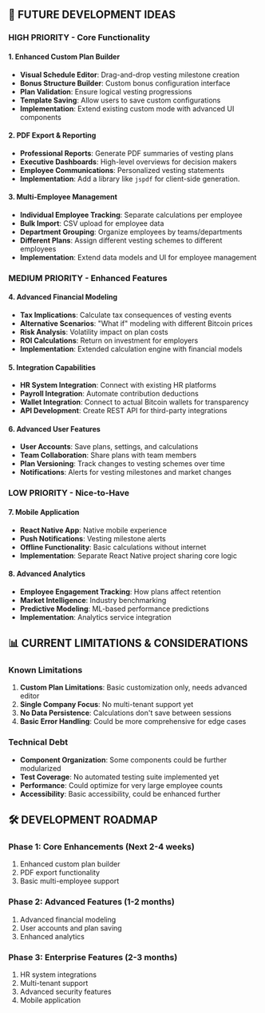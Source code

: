 ## 🚀 FUTURE DEVELOPMENT IDEAS

### **HIGH PRIORITY - Core Functionality**

#### **1. Enhanced Custom Plan Builder**
- **Visual Schedule Editor**: Drag-and-drop vesting milestone creation
- **Bonus Structure Builder**: Custom bonus configuration interface
- **Plan Validation**: Ensure logical vesting progressions
- **Template Saving**: Allow users to save custom configurations
- **Implementation**: Extend existing custom mode with advanced UI components

#### **2. PDF Export & Reporting**
- **Professional Reports**: Generate PDF summaries of vesting plans
- **Executive Dashboards**: High-level overviews for decision makers
- **Employee Communications**: Personalized vesting statements
- **Implementation**: Add a library like `jspdf` for client-side generation.

#### **3. Multi-Employee Management**
- **Individual Employee Tracking**: Separate calculations per employee
- **Bulk Import**: CSV upload for employee data
- **Department Grouping**: Organize employees by teams/departments
- **Different Plans**: Assign different vesting schemes to different employees
- **Implementation**: Extend data models and UI for employee management

### **MEDIUM PRIORITY - Enhanced Features**

#### **4. Advanced Financial Modeling**
- **Tax Implications**: Calculate tax consequences of vesting events
- **Alternative Scenarios**: "What if" modeling with different Bitcoin prices
- **Risk Analysis**: Volatility impact on plan costs
- **ROI Calculations**: Return on investment for employers
- **Implementation**: Extended calculation engine with financial models

#### **5. Integration Capabilities**
- **HR System Integration**: Connect with existing HR platforms
- **Payroll Integration**: Automate contribution deductions
- **Wallet Integration**: Connect to actual Bitcoin wallets for transparency
- **API Development**: Create REST API for third-party integrations

#### **6. Advanced User Features**
- **User Accounts**: Save plans, settings, and calculations
- **Team Collaboration**: Share plans with team members
- **Plan Versioning**: Track changes to vesting schemes over time
- **Notifications**: Alerts for vesting milestones and market changes

### **LOW PRIORITY - Nice-to-Have**

#### **7. Mobile Application**
- **React Native App**: Native mobile experience
- **Push Notifications**: Vesting milestone alerts
- **Offline Functionality**: Basic calculations without internet
- **Implementation**: Separate React Native project sharing core logic

#### **8. Advanced Analytics**
- **Employee Engagement Tracking**: How plans affect retention
- **Market Intelligence**: Industry benchmarking
- **Predictive Modeling**: ML-based performance predictions
- **Implementation**: Analytics service integration

## 📊 CURRENT LIMITATIONS & CONSIDERATIONS

### **Known Limitations**
1. **Custom Plan Limitations**: Basic customization only, needs advanced editor
2. **Single Company Focus**: No multi-tenant support yet
3. **No Data Persistence**: Calculations don't save between sessions
4. **Basic Error Handling**: Could be more comprehensive for edge cases

### **Technical Debt**
- **Component Organization**: Some components could be further modularized
- **Test Coverage**: No automated testing suite implemented yet
- **Performance**: Could optimize for very large employee counts
- **Accessibility**: Basic accessibility, could be enhanced further

## 🛠 DEVELOPMENT ROADMAP

### **Phase 1: Core Enhancements (Next 2-4 weeks)**
1. Enhanced custom plan builder
2. PDF export functionality
3. Basic multi-employee support

### **Phase 2: Advanced Features (1-2 months)**
1. Advanced financial modeling
2. User accounts and plan saving
3. Enhanced analytics

### **Phase 3: Enterprise Features (2-3 months)**
1. HR system integrations
2. Multi-tenant support
3. Advanced security features
4. Mobile application